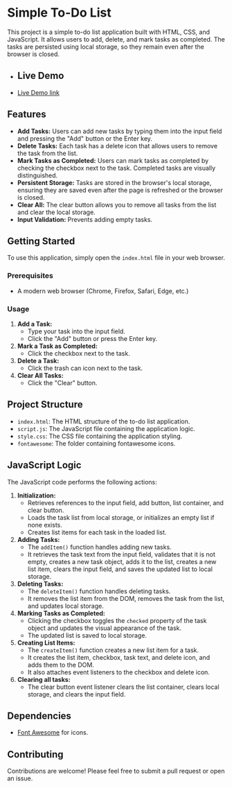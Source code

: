 # Simple To-Do List

This project is a simple to-do list application built with HTML, CSS, and JavaScript. It allows users to add, delete, and mark tasks as completed. The tasks are persisted using local storage, so they remain even after the browser is closed.

- ## Live Demo
- [Live Demo link](https://todobyak.ccbp.tech/)

## Features

- **Add Tasks:** Users can add new tasks by typing them into the input field and pressing the "Add" button or the Enter key.
- **Delete Tasks:** Each task has a delete icon that allows users to remove the task from the list.
- **Mark Tasks as Completed:** Users can mark tasks as completed by checking the checkbox next to the task. Completed tasks are visually distinguished.
- **Persistent Storage:** Tasks are stored in the browser's local storage, ensuring they are saved even after the page is refreshed or the browser is closed.
- **Clear All:** The clear button allows you to remove all tasks from the list and clear the local storage.
- **Input Validation:** Prevents adding empty tasks.

## Getting Started

To use this application, simply open the `index.html` file in your web browser.

### Prerequisites

- A modern web browser (Chrome, Firefox, Safari, Edge, etc.)

### Usage

1.  **Add a Task:**
    - Type your task into the input field.
    - Click the "Add" button or press the Enter key.
2.  **Mark a Task as Completed:**
    - Click the checkbox next to the task.
3.  **Delete a Task:**
    - Click the trash can icon next to the task.
4.  **Clear All Tasks:**
    - Click the "Clear" button.

## Project Structure

- `index.html`: The HTML structure of the to-do list application.
- `script.js`: The JavaScript file containing the application logic.
- `style.css`: The CSS file containing the application styling.
- `fontawesome`: The folder containing fontawesome icons.

## JavaScript Logic

The JavaScript code performs the following actions:

1.  **Initialization:**
    - Retrieves references to the input field, add button, list container, and clear button.
    - Loads the task list from local storage, or initializes an empty list if none exists.
    - Creates list items for each task in the loaded list.
2.  **Adding Tasks:**
    - The `addItem()` function handles adding new tasks.
    - It retrieves the task text from the input field, validates that it is not empty, creates a new task object, adds it to the list, creates a new list item, clears the input field, and saves the updated list to local storage.
3.  **Deleting Tasks:**
    - The `deleteItem()` function handles deleting tasks.
    - It removes the list item from the DOM, removes the task from the list, and updates local storage.
4.  **Marking Tasks as Completed:**
    - Clicking the checkbox toggles the `checked` property of the task object and updates the visual appearance of the task.
    - The updated list is saved to local storage.
5.  **Creating List Items:**
    - The `createItem()` function creates a new list item for a task.
    - It creates the list item, checkbox, task text, and delete icon, and adds them to the DOM.
    - It also attaches event listeners to the checkbox and delete icon.
6.  **Clearing all tasks:**
    - The clear button event listener clears the list container, clears local storage, and clears the input field.

## Dependencies

- [Font Awesome](https://fontawesome.com/) for icons.

## Contributing

Contributions are welcome! Please feel free to submit a pull request or open an issue.
